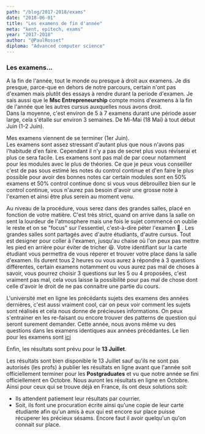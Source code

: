 ```yaml
---
path: "/blog/2017-2018/exams"
date: "2018-06-01"
title: "Les examens de fin d'année"
meta: "kent, epitech, exams"
year: "2017-2018"
author: "@PaulRosset"
diploma: "Advanced computer science"
---
```


### Les examens...

A la fin de l'année, tout le monde ou presque à droit aux examens. Je dis presque, parce-que en dehors de notre parcours, certain n'ont pas d'examen mais plutôt des essays à rendre durant la periode d'examen. Je sais aussi que le **Msc Entrepreneurship** compte moins d'examens à la fin de l'année que les autres cursus auxquelles nous avons droit.  
Dans la moyenne, c'est environ de 5 à 7 examens durant une période asser large, cela s'étalle sur environ 3 semaines. De Mi-Mai (18 Mai) à tout début Juin (1-2 Juin).

Mes examens viennent de se terminer (1er Juin).  
Les examens sont assez stressant d'autant plus que nous n'avons pas l'habitude d'en faire. Cependant il n'y a pas de secret plus vous réviserai et plus ce sera facile. Les examens sont pas mal de par coeur notamment pour les modules avec le plus de théories. Ce que je peux vous conseiller c'est de pas sous estimé les notes du control continue et d'en faire le plus possible pour avoir des bonnes notes car certain modules sont en 50% examens et 50% control continue donc si vous vous débrouillez bien sur le control continue, vous n'aurez pas besoin d'avoir une grosse note à l'examen et ainsi être plus serein au moment venu.

Au niveau de la procédure, vous serez dans des grandes salles, placé en fonction de votre matière. C'est très strict, quand on arrive dans la salle on sent la lourdeur de l'atmosphere mais une fois le sujet commencé on oublie le reste et on se "focus" sur l'essentiel, c'est-à-dire péter l'examen 🤯 .
Les grandes salles sont partagés avec d'autre étudiants, d'autre cursus. Tout est designer pour coller à l'examen, jusqu'au chaise où l'on peux pas mettre les pied en arrière pour éviter de tricher 😆. Votre identifiant sur la carte étudiant vous permettra de vous réperer et trouver votre place dans la salle d'examen. Ils durent tous 2 heures ou vous aurez à répondre à 3 questions différentes, certain examens notamment ou vous aurez pas mal de choses à savoir, vous pourrez choisir 3 questions sur les 5 ou 4 proposées, c'est vraiment pas mal, cela vous laisse la possibilité pour pas mal de chose dont celle d'avoir le droit de ne pas connaitre une partie du cours.

L'université met en ligne les précédants sujets des examens des années dernières, c'est aussi vraiment cool, car on peux voir comment les sujets sont réalisés et cela nous donne de précieuses informations. On peux s'entrainer en les re-faisant ou encore trouver des patterns de question qui seront surement demander. Cette année, nous avons même vu des questions dans les examens identiques aux années précédantes. Le lien pour les examens sont [ici](https://www.kent.ac.uk/library/online/exams)

Enfin, les résultats sont prévu pour le **13 Juillet**.

Les résultats sont bien disponible le 13 Juillet sauf qu'ils ne sont pas autorisés (les profs) à publier les résultats en ligne avant que l'année soit officiellement terminer pour les **Postgraduates** et vu que notre année se fini officiellement en Octobre. Nous auront les résultats en ligne en Octobre. Ainsi pour ceux qui se trouve déjà en France, ils ont deux solutions soit:

* Ils attendent patiement leur résultats par courrier.
* Soit, ils font une procuration écrite ainsi qu'une copie de leur carte étudiante afin qu'un amis à eux qui est encore sur place puisse récuperer les précieux sésams. Encore faut il avoir quelqu'un qu'on connait sur place.
